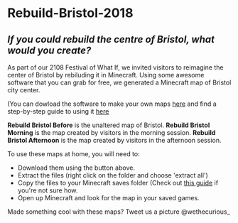 # Rebuild-Bristol-2018

## *If you could rebuild the centre of Bristol, what would you create?*

As part of our 2108 Festival of What If, we invited visitors to reimagine the center of Bristol by rebiluding it in Minecraft.
Using some awesome software that you can grab for free, we generated a Minecraft map of Bristol city center.

(You can dowload the software to make your own maps [here](https://github.com/cgutteridge/geocraft) and find a step-by-step guide to using it [here](https://www.instructables.com/id/Real-world-Minecraft-Maps/)

**Rebuild Bristol Before** is the unaltered map of Bristol.
**Rebuild Bristol Morning** is the map created by visitors in the morning session.
**Rebuild Bristol Afternoon** is the map created by visitors in the afternoon session.

To use these maps at home, you will need to: 
  * Download them using the button above.
  * Extract the files (right click on the folder and choose 'extract all')
  * Copy the files to your Minecraft saves folder (Check out [this guide](http://www.minecraftmaps.com/info/how-to-install-a-minecraft-map) if you're not sure how.
  * Open up Minecraft and look for the map in your saved games.

Made something cool with these maps? Tweet us a picture @wethecurious_
